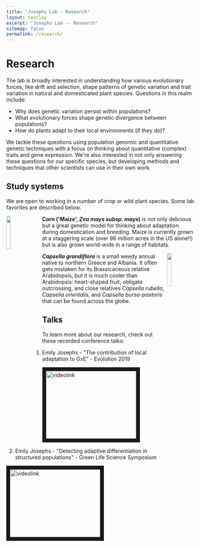 ```yaml
---
title: "Josephs Lab - Research"
layout: textlay
excerpt: "Josephs Lab -- Research"
sitemap: false
permalink: /research/
---
```


# Research

The lab is broadly interested in understanding how various evolutionary forces, like drift and selection, shape patterns of genetic variation and trait variation in natural and domesticated plant species. Questions in this realm include:

- Why does genetic variation persist within populations? 
- What evolutionary forces shape genetic divergence between populations?
- How do plants adapt to their local environments (if they do)?

We tackle these questions using population genomic and quantitative genetic techniques with a focus on thinking about quantitative (complex) traits and gene expression. We're also interested in not only answering these questions for our specific species, but developing methods and techniques that other scientists can use in their own work.


## Study systems

We are open to working in a number of crop or wild plant species. Some lab favorites are described below.

<div>

<img src = "{{ site.url}}{{ site.baseurl}}/images/flintydenty.jpeg" class="img-responsive" width = "15%" style="float: left; padding-right: 20px" />

**Corn ('Maize', *Zea mays subsp. mays*)** is not only delicious but a great genetic model for thinking about adaptation during domestication and breeding. Maize is currently grown at a staggering scale (over 96 million acres in the US alone!!) but is also grown world-wide in a range of habitats.

</div>
<div>

<img src = "{{ site.url}}{{ site.baseurl}}/images/cg.png" class="img-responsive" width = "15%" style="float: right; padding-leftt: 20px" />

***Capsella grandiflora*** is a small weedy annual native to northern Greece and Albania. It often gets mistaken for its Brassicaceous relative Arabidopsis, but it is much cooler than Arabidopsis: heart-shaped fruit, obligate outcrossing, and close relatives *Capsella rubella*, *Capsella orientalis*, and *Capsella bursa-pastoris* that can be found across the globe. 


</div>


## Talks

To learn more about our research, check out these recorded conference talks:

1. Emily Josephs - "The contribution of local adaptation to GxE" - Evolution 2019

<a href="http://www.youtube.com/watch?feature=player_embedded&v=-sxdgWORJIw" target="_blank"><img src="http://img.youtube.com/vi/-sxdgWORJIw/0.jpg" alt="videolink" width="240" height="180" border="10" /></a>

2. Emily Josephs - "Detecting adaptive differentiation in structured populations" - Green Life Science Symposium 

<a href="http://www.youtube.com/watch?feature=player_embedded&v=igNt7Fk8Npk&t=0s&index=16" target="_blank"><img src="http://img.youtube.com/vi/igNt7Fk8Npk&t=0s&index=16/0.jpg" alt="videolink" width="240" height="180" border="10" /></a>
